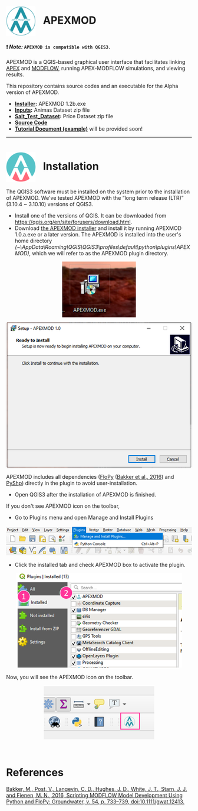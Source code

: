 # <img src="./imgs/icon.png" style="float" width="80" align="center"> &nbsp; APEXMOD

#### :exclamation: ***Note:*** `APEXMOD is compatible with QGIS3.`

APEXMOD is a QGIS-based graphical user interface that facilitates linking [APEX](https://epicapex.tamu.edu/apex//) and [MODFLOW](https://www.usgs.gov/mission-areas/water-resources/science/modflow-and-related-programs?qt-science_center_objects=0#qt-science_center_objects), running APEX-MODFLOW simulations, and viewing results.  

This repository contains source codes and an executable for the Alpha version of APEXMOD.
- __[Installer](https://github.com/spark-brc/APEXMOD/releases/download/v1.2.b/APEXMOD.exe):__ APEXMOD 1.2b.exe
- **[Inputs](https://github.com/spark-brc/APEXMOD/releases/download/v1.2.b/apexmod_data.zip):** Animas Dataset zip file
- **[Salt_Test_Dataset](https://github.com/spark-brc/APEXMOD/releases/download/v1.2.b/APEXMOD_salt_test.zip):** Price Dataset zip file
- **[Source Code](https://github.com/spark-brc/APEXMOD/tree/master/APEXMOD)**
- **[Tutorial Document (example)]()** will be provided soon!

-----
# <img src="./imgs/icon2.png" style="float" width="80" align="center"> &nbsp; Installation
The QGIS3 software must be installed on the system prior to the installation of APEXMOD. We've tested APEXMOD with the “long term release (LTR)” (3.10.4 ~ 3.10.10) versions of QGIS3.

- Install one of the versions of QGIS. It can be downloaded from https://qgis.org/en/site/forusers/download.html.
- Download [the APEXMOD installer](https://github.com/spark-brc/APEXMOD/releases/download/v1.2.b/APEXMOD.exe) and install it by running APEXMOD 1.0.a.exe or a later version. The APEXMOD is installed into the user's home directory *(~\AppData\Roaming\QGIS\QGIS3\profiles\default\python\plugins\APEXMOD)*, which we will refer to as the APEXMOD plugin directory.

<p align="center">
    <img src="./imgs/fig_01.png" width="200" align="center">
</p>
<p align="center">
    <img src="./imgs/fig_02.png" width="500">
</p>

APEXMOD includes all dependencies ([FloPy](https://www.usgs.gov/software/flopy-python-package-creating-running-and-post-processing-modflow-based-models) ([Bakker et al., 2016](https://onlinelibrary.wiley.com/doi/abs/10.1002/hyp.10933)) and [PyShp](https://pypi.org/project/pyshp/)) directly in the plugin to avoid user-installation.  
- Open QGIS3 after the installation of APEXMOD is finished.

If you don't see APEXMOD icon on the toolbar,
- Go to Plugins menu and open Manage and Install Plugins
<p align="center">
    <img src="./imgs/fig_03.png" width="700">
</p>

- Click the installed tab and check APEXMOD box to activate the plugin.
<p align="center">
    <img src="./imgs/fig_04.png" width="450">

Now, you will see the APEXMOD icon on the toolbar.
<p align="center">
    <img src="./imgs/fig_05.png" width="300">
</p>

<br>

# References
[Bakker, M., Post, V., Langevin, C. D., Hughes, J. D., White, J. T., Starn, J. J. and Fienen, M. N., 2016, Scripting MODFLOW Model Development Using Python and FloPy: Groundwater, v. 54, p. 733–739, doi:10.1111/gwat.12413.](https://ngwa.onlinelibrary.wiley.com/doi/full/10.1111/gwat.12413)
